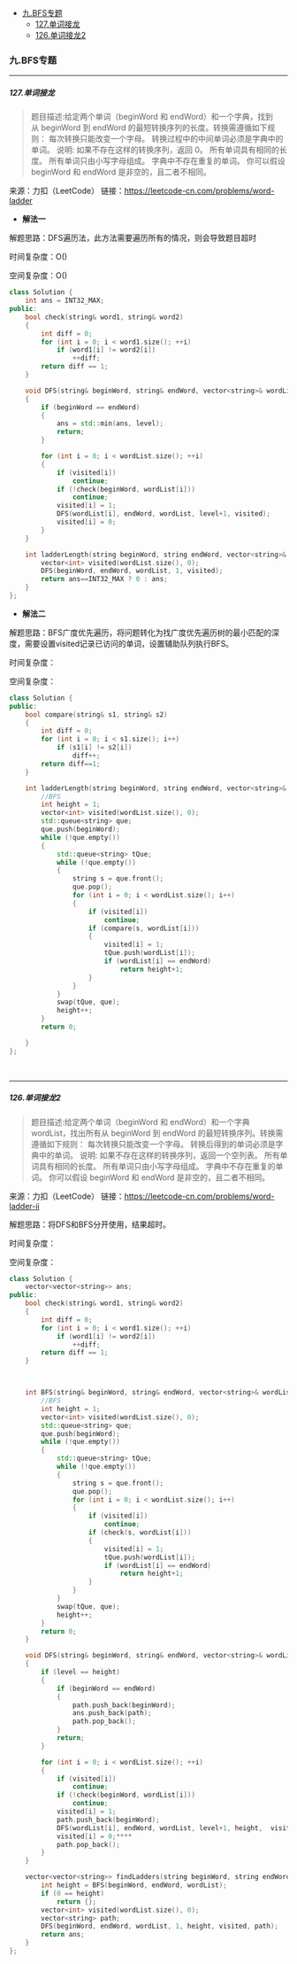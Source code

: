 - [九.BFS专题](#九bfs专题)
    - [127.单词接龙](#127单词接龙)
    - [126.单词接龙2](#126单词接龙2)


### 九.BFS专题

---------------------------
##### 127.单词接龙
>题目描述:给定两个单词（beginWord 和 endWord）和一个字典，找到从 beginWord 到 endWord 的最短转换序列的长度。转换需遵循如下规则：
每次转换只能改变一个字母。
转换过程中的中间单词必须是字典中的单词。
说明:
如果不存在这样的转换序列，返回 0。
所有单词具有相同的长度。
所有单词只由小写字母组成。
字典中不存在重复的单词。
你可以假设 beginWord 和 endWord 是非空的，且二者不相同。

来源：力扣（LeetCode）
链接：https://leetcode-cn.com/problems/word-ladder


* **解法一**


解题思路：DFS遍历法，此方法需要遍历所有的情况，则会导致题目超时

时间复杂度：O()

空间复杂度：O()


```cpp
class Solution {
    int ans = INT32_MAX;
public:
    bool check(string& word1, string& word2)
    {
        int diff = 0;
        for (int i = 0; i < word1.size(); ++i)
            if (word1[i] != word2[i])
                ++diff;
        return diff == 1;
    }

    void DFS(string& beginWord, string& endWord, vector<string>& wordList, int level, vector<int>& visited)
    {
        if (beginWord == endWord)
        {
            ans = std::min(ans, level);
            return;
        }

        for (int i = 0; i < wordList.size(); ++i)
        {
            if (visited[i])
                continue;
            if (!check(beginWord, wordList[i]))
                continue;
            visited[i] = 1;
            DFS(wordList[i], endWord, wordList, level+1, visited);
            visited[i] = 0;
        }
    }

    int ladderLength(string beginWord, string endWord, vector<string>& wordList) {
        vector<int> visited(wordList.size(), 0);
        DFS(beginWord, endWord, wordList, 1, visited);
        return ans==INT32_MAX ? 0 : ans;
    }
};

```


* **解法二**

解题思路：BFS广度优先遍历，将问题转化为找广度优先遍历树的最小匹配的深度，需要设置visited记录已访问的单词，设置辅助队列执行BFS。

时间复杂度：

空间复杂度：

```cpp
class Solution {
public:
    bool compare(string& s1, string& s2)
    {
        int diff = 0;
        for (int i = 0; i < s1.size(); i++)
            if (s1[i] != s2[i])
                diff++;
        return diff==1;
    }

    int ladderLength(string beginWord, string endWord, vector<string>& wordList) {
        //BFS
        int height = 1;
        vector<int> visited(wordList.size(), 0);
        std::queue<string> que;
        que.push(beginWord);
        while (!que.empty())
        {
            std::queue<string> tQue;
            while (!que.empty())
            {
                string s = que.front();
                que.pop();
                for (int i = 0; i < wordList.size(); i++)
                {
                    if (visited[i])
                        continue;
                    if (compare(s, wordList[i]))
                    {
                        visited[i] = 1;
                        tQue.push(wordList[i]);
                        if (wordList[i] == endWord)
                            return height+1;
                    }
                }
            }
            swap(tQue, que);
            height++;
        }
        return 0;

    }
};

```

<br>


---------------------------
##### 126.单词接龙2
>题目描述:给定两个单词（beginWord 和 endWord）和一个字典 wordList，找出所有从 beginWord 到 endWord 的最短转换序列。转换需遵循如下规则：
每次转换只能改变一个字母。
转换后得到的单词必须是字典中的单词。
说明:
如果不存在这样的转换序列，返回一个空列表。
所有单词具有相同的长度。
所有单词只由小写字母组成。
字典中不存在重复的单词。
你可以假设 beginWord 和 endWord 是非空的，且二者不相同。

来源：力扣（LeetCode）
链接：https://leetcode-cn.com/problems/word-ladder-ii

解题思路：将DFS和BFS分开使用，结果超时。

时间复杂度：

空间复杂度：

```cpp
class Solution {
    vector<vector<string>> ans;
public:
    bool check(string& word1, string& word2)
    {
        int diff = 0;
        for (int i = 0; i < word1.size(); ++i)
            if (word1[i] != word2[i])
                ++diff;
        return diff == 1;
    }



    int BFS(string& beginWord, string& endWord, vector<string>& wordList) {
        //BFS
        int height = 1;
        vector<int> visited(wordList.size(), 0);
        std::queue<string> que;
        que.push(beginWord);
        while (!que.empty())
        {
            std::queue<string> tQue;
            while (!que.empty())
            {
                string s = que.front();
                que.pop();
                for (int i = 0; i < wordList.size(); i++)
                {
                    if (visited[i])
                        continue;
                    if (check(s, wordList[i]))
                    {
                        visited[i] = 1;
                        tQue.push(wordList[i]);
                        if (wordList[i] == endWord)
                            return height+1;
                    }
                }
            }
            swap(tQue, que);
            height++;
        }
        return 0;
    }

    void DFS(string& beginWord, string& endWord, vector<string>& wordList, int level, int height,  vector<int>& visited, vector<string>& path)
    {
        if (level == height)
        {
            if (beginWord == endWord)
            {
                path.push_back(beginWord);
                ans.push_back(path);
                path.pop_back();
            }
            return;
        }

        for (int i = 0; i < wordList.size(); ++i)
        {
            if (visited[i])
                continue;
            if (!check(beginWord, wordList[i]))
                continue;
            visited[i] = 1;
            path.push_back(beginWord);
            DFS(wordList[i], endWord, wordList, level+1, height,  visited, path);
            visited[i] = 0;****
            path.pop_back();
        }
    }

    vector<vector<string>> findLadders(string beginWord, string endWord, vector<string>& wordList) {
        int height = BFS(beginWord, endWord, wordList);
        if (0 == height)
            return {};
        vector<int> visited(wordList.size(), 0);
        vector<string> path;
        DFS(beginWord, endWord, wordList, 1, height, visited, path);
        return ans;
    }
};

```

<br>


